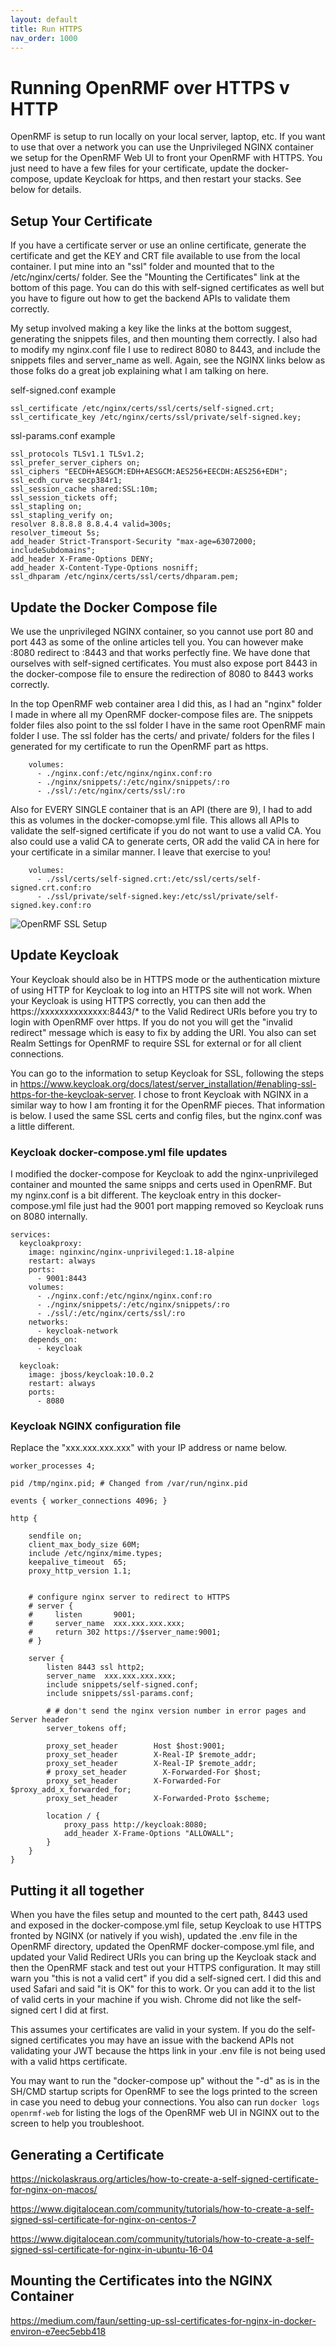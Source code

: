 ```yaml
---
layout: default
title: Run HTTPS
nav_order: 1000
---
```


# Running OpenRMF over HTTPS v HTTP

OpenRMF is setup to run locally on your local server, laptop, etc.  If you want to use that over a network you can use the Unprivileged NGINX container we setup for the OpenRMF Web UI to front your OpenRMF with HTTPS. You just need to have a few files for your certificate, update the docker-compose, update Keycloak for https, and then restart your stacks. See below for details. 

## Setup Your Certificate
If you have a certificate server or use an online certificate, generate the certificate and get the KEY and CRT file available to use from the local container. I put mine into an "ssl" folder and mounted that to the /etc/nginx/certs/ folder. See the "Mounting the Certificates" link at the bottom of this page. You can do this with self-signed certificates as well but you have to figure out how to get the backend APIs to validate them correctly. 

My setup involved making a key like the links at the bottom suggest, generating the snippets files, and then mounting them correctly.  I also had to modify my nginx.conf file I use to redirect 8080 to 8443, and include the snippets files and server_name as well. Again, see the NGINX links below as those folks do a great job explaining what I am talking on here. 

self-signed.conf example
```
ssl_certificate /etc/nginx/certs/ssl/certs/self-signed.crt;
ssl_certificate_key /etc/nginx/certs/ssl/private/self-signed.key;
```

ssl-params.conf example
```
ssl_protocols TLSv1.1 TLSv1.2;
ssl_prefer_server_ciphers on;
ssl_ciphers "EECDH+AESGCM:EDH+AESGCM:AES256+EECDH:AES256+EDH";
ssl_ecdh_curve secp384r1;
ssl_session_cache shared:SSL:10m;
ssl_session_tickets off;
ssl_stapling on;
ssl_stapling_verify on;
resolver 8.8.8.8 8.8.4.4 valid=300s;
resolver_timeout 5s;
add_header Strict-Transport-Security "max-age=63072000; includeSubdomains";
add_header X-Frame-Options DENY;
add_header X-Content-Type-Options nosniff;
ssl_dhparam /etc/nginx/certs/ssl/certs/dhparam.pem;
```

## Update the Docker Compose file
We use the unprivileged NGINX container, so you cannot use port 80 and port 443 as some of the online articles tell you. You can however make :8080 redirect to :8443 and that works perfectly fine. We have done that ourselves with self-signed certificates. You must also expose port 8443 in the docker-compose file to ensure the redirection of 8080 to 8443 works correctly.

In the top OpenRMF web container area I did this, as I had an "nginx" folder I made in where all my OpenRMF docker-compose files are. The snippets folder files also point to the ssl folder I have in the same root OpenRMF main folder I use. The ssl folder has the certs/ and private/ folders for the files I generated for my certificate to run the OpenRMF part as https.

```
    volumes:
      - ./nginx.conf:/etc/nginx/nginx.conf:ro
      - ./nginx/snippets/:/etc/nginx/snippets/:ro
      - ./ssl/:/etc/nginx/certs/ssl/:ro
```

Also for EVERY SINGLE container that is an API (there are 9), I had to add this as volumes in the docker-comopse.yml file. This allows all APIs to validate the self-signed certificate if you do not want to use a valid CA. You also could use a valid CA to generate certs, OR add the valid CA in here for your certificate in a similar manner. I leave that exercise to you!
```
    volumes:
      - ./ssl/certs/self-signed.crt:/etc/ssl/certs/self-signed.crt.conf:ro
      - ./ssl/private/self-signed.key:/etc/ssl/private/self-signed.key.conf:ro
```

![OpenRMF SSL Setup](/assets/sslsetup.png)

## Update Keycloak
Your Keycloak should also be in HTTPS mode or the authentication mixture of using HTTP for Keycloak to log into an HTTPS site will not work. When your Keycloak is using HTTPS correctly, you can then add the https://xxxxxxxxxxxxxx:8443/* to the Valid Redirect URIs before you try to login with OpenRMF over https. If you do not you will get the "invalid redirect" message which is easy to fix by adding the URI. You also can set Realm Settings for OpenRMF to require SSL for external or for all client connections. 

You can go to the information to setup Keycloak for SSL, following the steps in https://www.keycloak.org/docs/latest/server_installation/#enabling-ssl-https-for-the-keycloak-server. I chose to front Keycloak with NGINX in a similar way to how I am fronting it for the OpenRMF pieces. That information is below. I used the same SSL certs and config files, but the nginx.conf was a little different.

### Keycloak docker-compose.yml file updates
I modified the docker-compose for Keycloak to add the nginx-unprivileged container and mounted the same snipps and certs used in OpenRMF. But my nginx.conf is a bit different.  The keycloak entry in this docker-compose.yml file just had the 9001 port mapping removed so Keycloak runs on 8080 internally.
```
services:
  keycloakproxy:
    image: nginxinc/nginx-unprivileged:1.18-alpine
    restart: always
    ports:
      - 9001:8443
    volumes:
      - ./nginx.conf:/etc/nginx/nginx.conf:ro
      - ./nginx/snippets/:/etc/nginx/snippets/:ro
      - ./ssl/:/etc/nginx/certs/ssl/:ro
    networks:
      - keycloak-network
    depends_on:
      - keycloak

  keycloak: 
    image: jboss/keycloak:10.0.2
    restart: always
    ports:
      - 8080
```

### Keycloak NGINX configuration file
Replace the "xxx.xxx.xxx.xxx" with your IP address or name below. 

```
worker_processes 4;
 
pid /tmp/nginx.pid; # Changed from /var/run/nginx.pid

events { worker_connections 4096; }
 
http {
 
    sendfile on;
    client_max_body_size 60M;
    include /etc/nginx/mime.types;
    keepalive_timeout  65;
    proxy_http_version 1.1;

 
    # configure nginx server to redirect to HTTPS
    # server {
    #     listen       9001;
    #     server_name  xxx.xxx.xxx.xxx;
    #     return 302 https://$server_name:9001;
    # }
    
    server {
        listen 8443 ssl http2;
        server_name  xxx.xxx.xxx.xxx;
        include snippets/self-signed.conf;
        include snippets/ssl-params.conf;

        # # don't send the nginx version number in error pages and Server header
        server_tokens off;

        proxy_set_header        Host $host:9001;
        proxy_set_header        X-Real-IP $remote_addr;
        proxy_set_header        X-Real-IP $remote_addr;
        # proxy_set_header        X-Forwarded-For $host;
        proxy_set_header        X-Forwarded-For $proxy_add_x_forwarded_for;
        proxy_set_header        X-Forwarded-Proto $scheme;
        
        location / {
            proxy_pass http://keycloak:8080;
            add_header X-Frame-Options "ALLOWALL";
        }
    }
}
```

## Putting it all together

When you have the files setup and mounted to the cert path, 8443 used and exposed in the docker-compose.yml file, setup Keycloak to use HTTPS fronted by NGINX (or natively if you wish), updated the .env file in the OpenRMF directory, updated the OpenRMF docker-compose.yml file, and updated your Valid Redirect URIs you can bring up the Keycloak stack and then the OpenRMF stack and test out your HTTPS configuration. It may still warn you "this is not a valid cert" if you did a self-signed cert. I did this and used Safari and said "it is OK" for this to work. Or you can add it to the list of valid certs in your machine if you wish. Chrome did not like the self-signed cert I did at first. 

This assumes your certificates are valid in your system. If you do the self-signed certificates you may have an issue with the backend APIs not validating your JWT because the https link in your .env file is not being used with a valid https certificate.

You may want to run the "docker-compose up" without the "-d" as is in the SH/CMD startup scripts for OpenRMF to see the logs printed to the screen in case you need to debug your connections. You also can run ` docker logs openrmf-web ` for listing the logs of the OpenRMF web UI in NGINX out to the screen to help you troubleshoot.

## Generating a Certificate

https://nickolaskraus.org/articles/how-to-create-a-self-signed-certificate-for-nginx-on-macos/

https://www.digitalocean.com/community/tutorials/how-to-create-a-self-signed-ssl-certificate-for-nginx-on-centos-7

https://www.digitalocean.com/community/tutorials/how-to-create-a-self-signed-ssl-certificate-for-nginx-in-ubuntu-16-04


## Mounting the Certificates into the NGINX Container

https://medium.com/faun/setting-up-ssl-certificates-for-nginx-in-docker-environ-e7eec5ebb418

